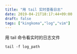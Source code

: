 ```yaml
---
title: "用 tail 实时查看日志"
date: 2019-04-21T18:17:44+09:00
draft: false
tags: ["kingkoma","log","vim"]
---
```


用 tail 命令看实时的日志文件
```
tail -f log_path
```
